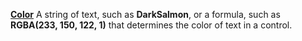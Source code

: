 [**Color**](properties-color-border.md) A string of text, such as **DarkSalmon**, or a formula, such as **RGBA(233, 150, 122, 1)** that determines the color of text in a control.
